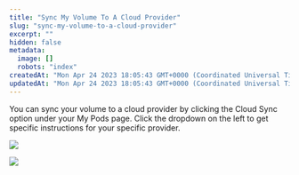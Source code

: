 ```yaml
---
title: "Sync My Volume To A Cloud Provider"
slug: "sync-my-volume-to-a-cloud-provider"
excerpt: ""
hidden: false
metadata: 
  image: []
  robots: "index"
createdAt: "Mon Apr 24 2023 18:05:43 GMT+0000 (Coordinated Universal Time)"
updatedAt: "Mon Apr 24 2023 18:05:43 GMT+0000 (Coordinated Universal Time)"
---
```


You can sync your volume to a cloud provider by clicking the Cloud Sync option under your My Pods page.
Click the dropdown on the left to get specific instructions for your specific provider.

![](https://files.readme.io/63efccb-image.png)

![](https://files.readme.io/b87ceae-image.png)
